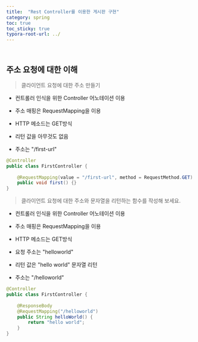 ```yaml
---
title:  "Rest Controller를 이용한 게시판 구현"
category: spring
toc: true
toc_sticky: true
typora-root-url: ../
---
```




## <br>주소 요청에 대한 이해

> 클라이언트 요청에 대한 주소 만들기

- 컨트롤러 인식을 위한 Controller 어노테이션 이용

- 주소 매핑은 RequestMapping을 이용

- HTTP 메소드는 GET방식

- 리턴 값을 아무것도 없음

- 주소는 "/first-url"

```java
@Controller
public class FirstController {
    
    @RequestMapping(value = "/first-url", method = RequestMethod.GET)
    public void first() {}
}
```



> 클라이언트 요청에 대한 주소와 문자열을 리턴하는 함수를 작성해 보세요.

- 컨트롤러 인식을 위한 Controller 어노테이션 이용

- 주소 매핑은 RequestMapping을 이용

- HTTP 메소드는 GET방식

- 요청 주소는 "helloworld"
- 리턴 값은 "hello world" 문자열 리턴

- 주소는 "/helloworld"

```java
@Controller
public class FirstController {
    
    @ResponseBody
    @RequestMapping("/helloworld")
    public String helloWorld() {
        return "hello world";
    }
}
```

